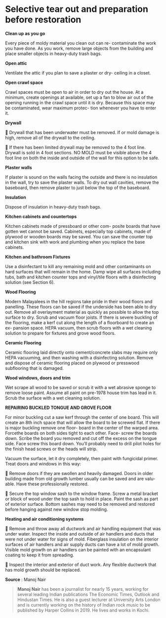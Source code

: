 # Selective tear out and preparation before restoration

**Clean up as you go** 

Every piece of moldy material you clean out can re- contaminate the work you have done. As you work, remove large objects from the building and place smaller objects in heavy-duty trash bags. 

**Open attic**

 Ventilate the attic if you plan to save a plaster or dry- ceiling in a closet.

**Open crawl space**

 Crawl spaces must be open to air in order to dry out the house. At a minimum, create openings at available, set up a fan to blow air out of the opening running in the crawl space until it is dry. Because this space may be contaminated, wear maximum protec- tion whenever you have to enter it.

**Drywall**

  Drywall that has been underwater must be removed. If or mold damage is high, remove all of the drywall to the ceiling. 

 If there has been limited drywall may be removed to the 4 foot line. Drywall is sold in 4 foot sections. NO MOLD must be visible above the 4 foot line on both the inside and outside of the wall for this option to be safe. 

**Plaster walls** 

If plaster is sound on the walls facing the outside and there is no insulation in the wall, try to save the plaster walls. To dry out wall cavities, remove the baseboard, then remove plaster to just below the top of the baseboard. 

**Insulation** 

Dispose of insulation in heavy-duty trash bags. 

**Kitchen cabinets and countertops**

 Kitchen cabinets made of pressboard or other com- posite boards that have gotten wet cannot be saved. Cabinets, especially top cabinets, made of plywood or wooden boards may be saved. You can save the counter top and kitchen sink with work and plumbing when you replace the base cabinets. 

**Kitchen and bathroom Fixtures** 

Use a disinfectant to kill any remaining mold and other contaminants on hard surfaces that will remain in the home. Damp wipe all surfaces including tubs, bath and kitchen counter tops and vinyl/tile floors with a disinfecting solution \(see Section 6\).

**Wood Flooring**

 Modern Malayalees in the hill regions take pride in their wood floors and panelling. These floors can be saved if the underside has been able to dry out. Remove all overlayment material as quickly as possible to allow the top surface to dry. Scrub and vacuum floor joists. If there is severe buckling of the flooring, make a kerf cut along the length of a floorboard to create an ex- pansion space. HEPA vacuum, then scrub floors with a wet cleaning solution to prepare for fixtures and grove wood floors.

**Ceramic Flooring** 

Ceramic flooring laid directly onto cement/concrete slabs may require only HEPA vacuuming, and then washing with a disinfecting solution. Remove and dispose of ceramic flooring placed on plywood or presswood subflooring that is damaged. 

**Wood windows, doors and trim** 

Wet scrape all wood to be saved or scrub it with a wet abrasive sponge to remove loose paint. Assume all paint on pre-1978 house trim has lead in it. Scrub the surface with a wet cleaning solution. 

**REPAIRING BUCKLED TONGUE AND GROVE FLOOR** 

For minor buckling cut a saw kerf through the center of one board. This will create an 8th inch space that will allow the board to be screwed flat. If there is major buckling remove one floor- board in the center of the warped area. Forcethe boards on both sides tight to each other. Face- screw the boards down. Scribe the board you removed and cut off the excess on the tongue side. Face screw this board down. You’ll probably need to drill pilot holes for the finish head screws or the heads will strip.

Vacuum the surface, let it dry completely, then paint with fungicidal primer. Treat doors and windows in this way:

  Remove doors if they are swollen and heavily damaged. Doors in older building made from old growth lumber usually can be saved and are valu- able. Have these professionally restored. 

 Secure the top window sash to the window frame. Screw a metal bracket or block of wood under the top sash to hold in place. Paint the sash as part of exterior surface. Bottom sashes may need to be removed and restored before hanging against new window stop molding.

**Heating and air conditioning systems** 

 Remove and throw away all ductwork and air handling equipment that was under water. Inspect the inside and outside of air handlers and ducts that were not under water for signs of mold. Fiberglass insulation on the interior surfaces of air handlers and air supply ducts can have a lot of mold growth. Visible mold growth on air handlers can be painted with an encapsulant coating to keep it from spreading.

  Inspect the interior and exterior of duct work. Any flexible ductwork that has mold growth should be replaced.

**Source** : Manoj Nair

> **Manoj Nair** has been a journalist for nearly 15 years, working for several leading Indian publications The Economic Times, Outlook and Hindustan Times. He is also a guest lecturer at University Arts London and is currently working on the history of Indian rock music to be published by Harper Collins in 2019. He lives and works in Kochi.

